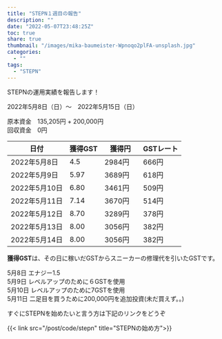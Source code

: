 ```yaml
---
title: "STEPN１週目の報告"
description: ""
date: "2022-05-07T23:48:25Z"
toc: true
share: true
thumbnail: "/images/mika-baumeister-Wpnoqo2plFA-unsplash.jpg"
categories:
  - ""
tags:
  - "STEPN"
---
```


STEPNの運用実績を報告します！

2022年5月8日（日）〜　2022年5月15日（日）

<!--more-->

原本資金　135,205円  + 200,000円  
回収資金　0円

|  日付  | 獲得GST | 獲得円 | GSTレート | 
| ---- | ---- | ---- | ---- | 
| 2022年5月8日 | 4.5 | 2984円 | 666円 |
| 2022年5月9日 | 5.97 | 3689円　| 618円 |
| 2022年5月10日 | 6.80 | 3461円 | 509円 |
| 2022年5月11日 | 7.14 | 3670円 | 514円 | 
| 2022年5月12日 | 8.70 | 3289円 | 378円 |  
| 2022年5月13日 | 8.00 | 3056円 | 382円 |
| 2022年5月14日 | 8.00 | 3056円 | 382円 |  

**獲得GST**は、その日に稼いだGSTからスニーカーの修理代を引いたGSTです。

5月8日 エナジー1.5  
5月9日 レベルアップのために６GSTを使用  
5月10日 レベルアップのために7GSTを使用   
5月11日 二足目を買うために200,000円を追加投資(未だ買えず。。)  

すぐにSTEPNを始めたいと言う方は下記のリンクをどうぞ

{{< link src="/post/code/stepn" title="STEPNの始め方">}}
  
  
    
  

